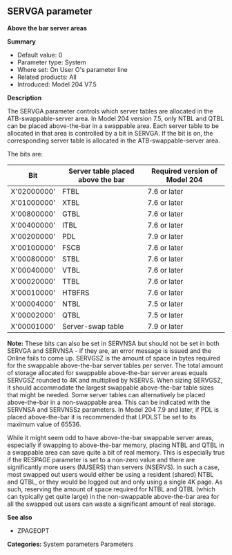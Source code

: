 ## SERVGA parameter

**Above the bar server areas**

**Summary**

*   Default value: 0
*   Parameter type: System
*   Where set: On User O's parameter line
*   Related products: All
*   Introduced: Model 204 V7.5

**Description**

The SERVGA parameter controls which server tables are allocated in the ATB-swappable-server area. In Model 204 version 7.5, only NTBL and QTBL can be placed above-the-bar in a swappable area. Each server table to be allocated in that area is controlled by a bit in SERVGA. If the bit is on, the corresponding server table is allocated in the ATB-swappable-server area.

The bits are:

| Bit | Server table placed above the bar | Required version of Model 204 |
|---|---|---|
| X'02000000' | FTBL | 7.6 or later |
| X'01000000' | XTBL | 7.6 or later |
| X'00800000' | GTBL | 7.6 or later |
| X'00400000' | ITBL | 7.6 or later |
| X'00200000' | PDL | 7.9 or later |
| X'00100000' | FSCB | 7.6 or later |
| X'00080000' | STBL | 7.6 or later |
| X'00040000' | VTBL | 7.6 or later |
| X'00020000' | TTBL | 7.6 or later |
| X'00010000' | HTBFRS | 7.6 or later |
| X'00004000' | NTBL | 7.5 or later |
| X'00002000' | QTBL | 7.5 or later |
| X'00001000' | Server-swap table | 7.9 or later |

**Note:** These bits can also be set in SERVNSA but should not be set in both SERVGA and SERVNSA - if they are, an error message is issued and the Online fails to come up. SERVGSZ is the amount of space in bytes required for the swappable above-the-bar server tables per server. The total amount of storage allocated for swappable above-the-bar server areas equals SERVGSZ rounded to 4K and multiplied by NSERVS. When sizing SERVGSZ, it should accommodate the largest swappable above-the-bar table sizes that might be needed. Some server tables can alternatively be placed above-the-bar in a non-swappable area. This can be indicated with the SERVNSA and SERVNSSz parameters. In Model 204 7.9 and later, if PDL is placed above-the-bar it is recommended that LPDLST be set to its maximum value of 65536.

While it might seem odd to have above-the-bar swappable server areas, especially if swapping to above-the-bar memory, placing NTBL and QTBL in a swappable area can save quite a bit of real memory. This is especially true if the RESPAGE parameter is set to a non-zero value and there are significantly more users (NUSERS) than servers (NSERVS). In such a case, most swapped out users would either be using a resident (shared) NTBL and QTBL, or they would be logged out and only using a single 4K page. As such, reserving the amount of space required for NTBL and QTBL (which can typically get quite large) in the non-swappable above-the-bar area for all the swapped out users can waste a significant amount of real storage.

**See also**

*   ZPAGEOPT

**Categories:** System parameters Parameters
